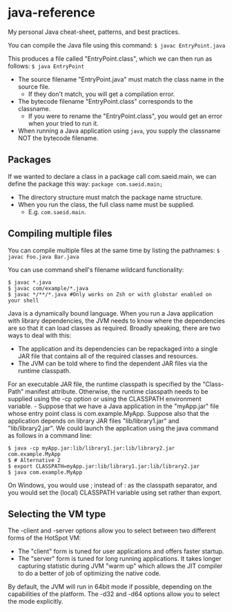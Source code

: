 # java-reference
My personal Java cheat-sheet, patterns, and best practices.

You can compile the Java file using this command:
`$ javac EntryPoint.java`

This produces a file called "EntryPoint.class", which we can then run as follows:
`$ java EntryPoint`

- The source filename "EntryPoint.java" must match the class name in the source file.
    - If they don't match, you will get a compilation error.
- The bytecode filename "EntryPoint.class" corresponds to the classname.
     - If you were to rename the "EntryPoint.class", you would get an error when your tried to run it.
- When running a Java application using `java`, you supply the classname NOT the bytecode filename.

## Packages
If we wanted to declare a class in a package call com.saeid.main, we can define the package this way: 
`package com.saeid.main;`

- The directory structure must match the package name structure.
- When you run the class, the full class name must be supplied.
    - E.g. `com.saeid.main`.

## Compiling multiple files
You can compile multiple files at the same time by listing the pathnames:
`$ javac Foo.java Bar.java`

You can use command shell's filename wildcard functionality:
```
$ javac *.java
$ javac com/example/*.java
$ javac */**/*.java #Only works on Zsh or with globstar enabled on your shell
```

Java is a dynamically bound language. When you run a Java application with library dependencies, the JVM needs to know where the dependencies are so that it can load classes as required. Broadly speaking, there are two ways to deal with this:
- The application and its dependencies can be repackaged into a single JAR file that contains all of the required classes and resources.
- The JVM can be told where to find the dependent JAR files via the runtime classpath.

For an executable JAR file, the runtime classpath is specified by the "Class-Path" manifest attribute. Otherwise, the runtime classpath needs to be supplied using the -cp option or using the CLASSPATH environment variable.
    - Suppose that we have a Java application in the "myApp.jar" file whose entry point class is com.example.MyApp. Suppose also that the application depends on library JAR files "lib/library1.jar" and "lib/library2.jar". We could launch the application using the java command as follows in a command line:
```
$ java -cp myApp.jar:lib/library1.jar:lib/library2.jar com.example.MyApp
$ # Alternative 2
$ export CLASSPATH=myApp.jar:lib/library1.jar:lib/library2.jar
$ java com.example.MyApp
```
On Windows, you would use ; instead of : as the classpath separator, and you would set the (local) CLASSPATH variable using set rather than export.

## Selecting the VM type
The -client and -server options allow you to select between two different forms of the HotSpot VM:
- The "client" form is tuned for user applications and offers faster startup.
- The "server" form is tuned for long running applications. It takes longer capturing statistic during JVM "warm up" which allows the JIT compiler to do a better of job of optimizing the native code.

By default, the JVM will run in 64bit mode if possible, depending on the capabilities of the platform. The -d32 and -d64 options allow you to select the mode explicitly.